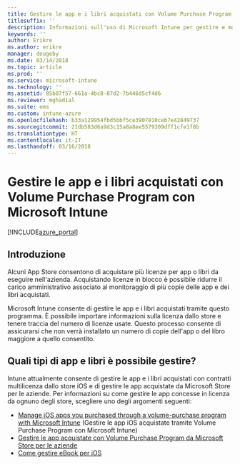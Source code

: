 ```yaml
---
title: Gestire le app e i libri acquistati con Volume Purchase Program con Microsoft Intune
titlesuffix: ''
description: Informazioni sull'uso di Microsoft Intune per gestire e monitorare l'uso di app e libri acquistati con Volume Purchase Program dagli Store.
keywords: ''
author: Erikre
ms.author: erikre
manager: dougeby
ms.date: 03/14/2018
ms.topic: article
ms.prod: ''
ms.service: microsoft-intune
ms.technology: ''
ms.assetid: 85b07f57-661a-4bc8-87d2-7b446d5cf4d6
ms.reviewer: mghadial
ms.suite: ems
ms.custom: intune-azure
ms.openlocfilehash: b33a129954fbd5bbf5ce3907810ceb7e42849737
ms.sourcegitcommit: 21db583d6a9d3c15a8a8ee5579309dff1cfe1f8b
ms.translationtype: HT
ms.contentlocale: it-IT
ms.lasthandoff: 03/16/2018
---
```

# <a name="manage-volume-purchased-apps-and-books-with-microsoft-intune"></a>Gestire le app e i libri acquistati con Volume Purchase Program con Microsoft Intune

[!INCLUDE[azure_portal](./includes/azure_portal.md)]

## <a name="introduction"></a>Introduzione

Alcuni App Store consentono di acquistare più licenze per app o libri da eseguire nell'azienda. Acquistando licenze in blocco è possibile ridurre il carico amministrativo associato al monitoraggio di più copie delle app e dei libri acquistati.

Microsoft Intune consente di gestire le app e i libri acquistati tramite questo programma. È possibile importare informazioni sulla licenza dallo store e tenere traccia del numero di licenze usate. Questo processo consente di assicurarsi che non verrà installato un numero di copie dell'app o del libro maggiore a quello consentito.

## <a name="which-types-of-apps-and-books-can-you-manage"></a>Quali tipi di app e libri è possibile gestire?

Intune attualmente consente di gestire le app e i libri acquistati con contratti multilicenza dallo store iOS e di gestire le app acquistate da Microsoft Store per le aziende. Per informazioni su come gestire le app concesse in licenza da ognuno degli store, scegliere uno degli argomenti seguenti:

- [Manage iOS apps you purchased through a volume-purchase program with Microsoft Intune](vpp-apps-ios.md) (Gestire le app iOS acquistate tramite Volume Purchase Program con Microsoft Intune)
- [Gestire le app acquistate con Volume Purchase Program da Microsoft Store per le aziende](windows-store-for-business.md)
- [Come gestire eBook per iOS](vpp-ebooks-ios.md)
